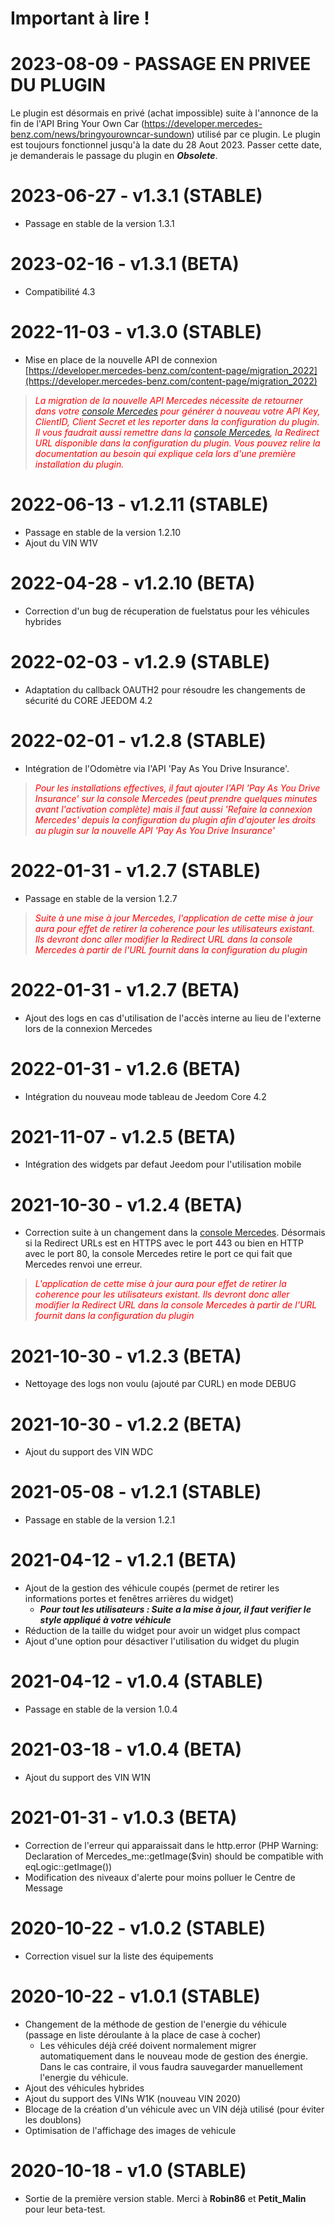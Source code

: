 # Important à lire !

# 2023-08-09 - PASSAGE EN PRIVEE DU PLUGIN

Le plugin est désormais en privé (achat impossible) suite à l'annonce de la fin de l'API Bring Your Own Car (https://developer.mercedes-benz.com/news/bringyourowncar-sundown) utilisé par ce plugin.
Le plugin est toujours fonctionnel jusqu'à la date du 28 Aout 2023. Passer cette date, je demanderais le passage du plugin en ***Obsolete***.

# 2023-06-27 - v1.3.1 (STABLE)

- Passage en stable de la version 1.3.1

# 2023-02-16 - v1.3.1 (BETA)

- Compatibilité 4.3

# 2022-11-03 - v1.3.0 (STABLE)

- Mise en place de la nouvelle API de connexion [https://developer.mercedes-benz.com/content-page/migration_2022](https://developer.mercedes-benz.com/content-page/migration_2022)

> <span style="color:red">_La migration de la nouvelle API Mercedes nécessite de retourner dans votre [console Mercedes](https://developer.mercedes-benz.com/console) pour générer à nouveau votre  API Key, ClientID, Client Secret et les reporter dans la configuration du plugin.
Il vous faudrait aussi remettre dans la [console Mercedes](https://developer.mercedes-benz.com/console), la Redirect URL disponible dans la configuration du plugin. Vous pouvez relire la documentation au besoin qui explique cela lors d'une première installation du plugin._</span>

# 2022-06-13 - v1.2.11 (STABLE)

- Passage en stable de la version 1.2.10
- Ajout du VIN W1V

# 2022-04-28 - v1.2.10 (BETA)

- Correction d'un bug de récuperation de fuelstatus pour les véhicules hybrides

# 2022-02-03 - v1.2.9 (STABLE)

- Adaptation du callback OAUTH2 pour résoudre les changements de sécurité du CORE JEEDOM 4.2

# 2022-02-01 - v1.2.8 (STABLE)

- Intégration de l'Odomètre via l'API 'Pay As You Drive Insurance'.
> <span style="color:red">_Pour les installations effectives, il faut ajouter l'API 'Pay As You Drive Insurance' sur la console Mercedes (peut prendre quelques minutes avant l'activation complète) mais il faut aussi 'Refaire la connexion Mercedes' depuis la configuration du plugin afin d'ajouter les droits au plugin sur la nouvelle API 'Pay As You Drive Insurance'_</span>

# 2022-01-31 - v1.2.7 (STABLE)

- Passage en stable de la version 1.2.7
> <span style="color:red">_Suite à une mise à jour Mercedes, l'application de cette mise à jour aura pour effet de retirer la coherence pour les utilisateurs existant. Ils devront donc aller modifier la Redirect URL dans la console Mercedes à partir de l'URL fournit dans la configuration du plugin_</span>

# 2022-01-31 - v1.2.7 (BETA)

- Ajout des logs en cas d'utilisation de l'accès interne au lieu de l'externe lors de la connexion Mercedes
# 2022-01-31 - v1.2.6 (BETA)

- Intégration du nouveau mode tableau de Jeedom Core 4.2
# 2021-11-07 - v1.2.5 (BETA)

- Intégration des widgets par defaut Jeedom pour l'utilisation mobile

# 2021-10-30 - v1.2.4 (BETA)

- Correction suite à un changement dans la [console Mercedes](https://developer.mercedes-benz.com/console). Désormais si la Redirect URLs est en HTTPS avec le port 443 ou bien en HTTP avec le port 80, la console Mercedes retire le port ce qui fait que Mercedes renvoi une erreur.

> <span style="color:red">_L'application de cette mise à jour aura pour effet de retirer la coherence pour les utilisateurs existant. Ils devront donc aller modifier la Redirect URL dans la console Mercedes à partir de l'URL fournit dans la configuration du plugin_</span>

# 2021-10-30 - v1.2.3 (BETA)

- Nettoyage des logs non voulu (ajouté par CURL) en mode DEBUG
# 2021-10-30 - v1.2.2 (BETA)

- Ajout du support des VIN WDC
# 2021-05-08 - v1.2.1 (STABLE)

- Passage en stable de la version 1.2.1

# 2021-04-12 - v1.2.1 (BETA)

- Ajout de la gestion des véhicule coupés (permet de retirer les informations portes et fenêtres arrières du widget)
  - ___Pour tout les utilisateurs : Suite a la mise à jour, il faut verifier le style appliqué à votre véhicule___
- Réduction de la taille du widget pour avoir un widget plus compact
- Ajout d'une option pour désactiver l'utilisation du widget du plugin

# 2021-04-12 - v1.0.4 (STABLE)

- Passage en stable de la version 1.0.4

# 2021-03-18 - v1.0.4 (BETA)

- Ajout du support des VIN W1N

# 2021-01-31 - v1.0.3 (BETA)

- Correction de l'erreur qui apparaissait dans le http.error (PHP Warning:  Declaration of Mercedes_me::getImage($vin) should be compatible with eqLogic::getImage())
- Modification des niveaux d'alerte pour moins polluer le Centre de Message

# 2020-10-22 - v1.0.2 (STABLE)

- Correction visuel sur la liste des équipements

# 2020-10-22 - v1.0.1 (STABLE)

- Changement de la méthode de gestion de l'energie du véhicule (passage en liste déroulante à la place de case à cocher)
  - Les véhicules déjà créé doivent normalement migrer automatiquement dans le nouveau mode de gestion des énergie. Dans le cas contraire, il vous faudra sauvegarder manuellement l'energie du véhicule.
- Ajout des véhicules hybrides
- Ajout du support des VINs W1K (nouveau VIN 2020)
- Blocage de la création d'un véhicule avec un VIN déjà utilisé (pour éviter les doublons)
- Optimisation de l'affichage des images de vehicule

# 2020-10-18 - v1.0 (STABLE)

- Sortie de la première version stable. Merci à __Robin86__ et __Petit_Malin__ pour leur beta-test.
